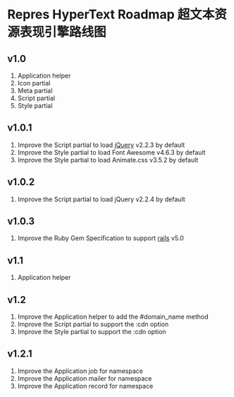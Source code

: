 # Repres HyperText Roadmap 超文本资源表现引擎路线图

## v1.0
1. Application helper
2. Icon partial
3. Meta partial
4. Script partial
5. Style partial

## v1.0.1
1. Improve the Script partial to load [jQuery](http://jquery.com/) v2.2.3 by default
2. Improve the Style partial to load Font Awesome v4.6.3 by default
3. Improve the Style partial to load Animate.css v3.5.2 by default

## v1.0.2
1. Improve the Script partial to load jQuery v2.2.4 by default

## v1.0.3
1. Improve the Ruby Gem Specification to support [rails](https://github.com/rails/rails) v5.0

## v1.1
1. Application helper

## v1.2
1. Improve the Application helper to add the #domain_name method
2. Improve the Script partial to support the :cdn option
3. Improve the Style partial to support the :cdn option

## v1.2.1
1. Improve the Application job for namespace
2. Improve the Application mailer for namespace
3. Improve the Application record for namespace
